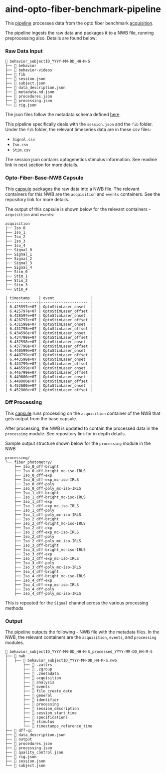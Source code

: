 # aind-opto-fiber-benchmark-pipeline

This [pipeline](https://codeocean.allenneuraldynamics.org/capsule/2735201/tree) processes data from the opto fiber benchmark [acquisition](https://github.com/AllenNeuralDynamics/FIP_DAQ_Control_IndicatorBenchmarking).

The pipeline ingests the raw data and packages it to a NWB file, running preprocessing also. Details are found below:

### Raw Data Input
```
📂 behavior_subjectID_YYYY-MM-DD_HH-M-S
├── 📂 behavior
├── 📂 behavior-videos
├── 📂 fib
├── 📄 session.json
├── 📄 subject.json
├── 📄 data_description.json
├── 📄 metadata.nd.json
├── 📄 procedures.json
├── 📄 processing.json
└── 📄 rig.json
```

The json files follow the metadata schema defined [here](https://github.com/AllenNeuralDynamics/aind-data-schema).

This pipeline specifically deals with the `session.json` and the `fib` folder. Under the `fib` folder, the relevant timeseries data are in these csv files: 
  - `Signal.csv`
  - `Iso.csv`
  - `Stim.csv`

The session json contains optogenetics stimulus information. See readme link in next section for more details.

### Opto-Fiber-Base-NWB Capsule 
This [capsule](https://github.com/AllenNeuralDynamics/aind-opto-fiber-benchmark-nwb-base-capsule) packages the raw data into a NWB file. The relevant containers for this NWB are the `acquisition` and `events` containers. See the repository link for more details.

The output of this capsule is shown below for the relevant containers - `acquisition` and `events`:

```
acquisition
├── Iso_0
├── Iso_1
├── Iso_2
├── Iso_3
├── Iso_4
├── Signal_0
├── Signal_1
├── Signal_2
├── Signal_3
├── Signal_4
├── Stim_0
├── Stim_1
├── Stim_2
├── Stim_3
└── Stim_4
```

```
| timestamp    | event                |
|--------------|--------------------- |
| 6.425597e+07 | OptoStimLaser_onset  |
| 6.425797e+07 | OptoStimLaser_offset |
| 6.428597e+07 | OptoStimLaser_onset  |
| 6.428797e+07 | OptoStimLaser_offset |
| 6.431598e+07 | OptoStimLaser_onset  |
| 6.431798e+07 | OptoStimLaser_offset |
| 6.434598e+07 | OptoStimLaser_onset  |
| 6.434798e+07 | OptoStimLaser_offset |
| 6.437598e+07 | OptoStimLaser_onset  |
| 6.437798e+07 | OptoStimLaser_offset |
| 6.440599e+07 | OptoStimLaser_onset  |
| 6.440799e+07 | OptoStimLaser_offset |
| 6.443598e+07 | OptoStimLaser_onset  |
| 6.443799e+07 | OptoStimLaser_offset |
| 6.446599e+07 | OptoStimLaser_onset  |
| 6.446799e+07 | OptoStimLaser_offset |
| 6.449600e+07 | OptoStimLaser_onset  |
| 6.449800e+07 | OptoStimLaser_offset |
| 6.452600e+07 | OptoStimLaser_onset  |
| 6.452800e+07 | OptoStimLaser_offset |
```

### Dff Processing
This [capsule](https://github.com/AllenNeuralDynamics/aind-fip-dff) runs processing on the `acquisition` container of the NWB that gets output from the base capsule.

After processing, the NWB is updated to contain the processed data in the `processing` module. See repository link for in depth details.

Sample output structure shown below for the `processing` module in the NWB

```
processing/
└── fiber_photometry/
    ├── Iso_0_dff-bright
    ├── Iso_0_dff-bright_mc-iso-IRLS
    ├── Iso_0_dff-exp
    ├── Iso_0_dff-exp_mc-iso-IRLS
    ├── Iso_0_dff-poly
    ├── Iso_0_dff-poly_mc-iso-IRLS
    ├── Iso_1_dff-bright
    ├── Iso_1_dff-bright_mc-iso-IRLS
    ├── Iso_1_dff-exp
    ├── Iso_1_dff-exp_mc-iso-IRLS
    ├── Iso_1_dff-poly
    ├── Iso_1_dff-poly_mc-iso-IRLS
    ├── Iso_2_dff-bright
    ├── Iso_2_dff-bright_mc-iso-IRLS
    ├── Iso_2_dff-exp
    ├── Iso_2_dff-exp_mc-iso-IRLS
    ├── Iso_2_dff-poly
    ├── Iso_2_dff-poly_mc-iso-IRLS
    ├── Iso_3_dff-bright
    ├── Iso_3_dff-bright_mc-iso-IRLS
    ├── Iso_3_dff-exp
    ├── Iso_3_dff-exp_mc-iso-IRLS
    ├── Iso_3_dff-poly
    ├── Iso_3_dff-poly_mc-iso-IRLS
    ├── Iso_4_dff-bright
    ├── Iso_4_dff-bright_mc-iso-IRLS
    ├── Iso_4_dff-exp
    ├── Iso_4_dff-exp_mc-iso-IRLS
    ├── Iso_4_dff-poly
    ├── Iso_4_dff-poly_mc-iso-IRLS
```

This is repeated for the `Signal` channel across the various processing methods

### Output
The pipeline outputs the following - NWB file with the metadata files. In the NWB, the relevant containers are the `acquisition`, `events`, and `processing` modules.

```
📂 behavior_subjectID_YYYY-MM-DD_HH-M-S_processed_YYYY-MM-DD_HH-M-S
├── 📂 nwb
|   ├── 📂 behavior_subjectID_YYYY-MM-DD_HH-M-S.nwb
│       ├── 📄 .zattrs
│       ├── 📄 .zgroup
│       ├── 📄 .zmetadata
│       ├── 📂 acquisition
│       ├── 📂 analysis
│       ├── 📂 events
│       ├── 📂 file_create_date
│       ├── 📂 general
│       ├── 📂 identifier
│       ├── 📂 processing
│       ├── 📂 session_description
│       ├── 📂 session_start_time
│       ├── 📂 specifications
│       ├── 📂 stimulus
│       └── 📂 timestamps_reference_time
├── 📂 dff-qc
├── 📄 data_description.json
├── 📄 output
├── 📄 procedures.json
├── 📄 processing.json
├── 📄 quality_control.json
├── 📄 rig.json
├── 📄 session.json
└── 📄 subject.json
```

